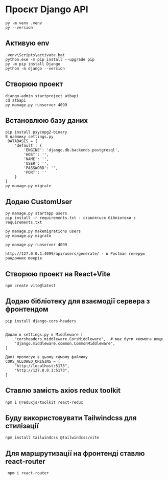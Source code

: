 # Проєкт Django API
```
py -m venv .venv
py --version
```

## Активую env
```
.venv\Scripts\activate.bat
python.exe -m pip install --upgrade pip
py -m pip install Django
python -m django --version
```

## Створюю проект
```
django-admin startproject atbapi
cd atbapi
py manage.py runserver 4099
```

## Встановлюю базу даних
```
pip install psycopg2-binary
В файлику settings.py 
 DATABASES = {
    'default': {
        'ENGINE': 'django.db.backends.postgresql',
        'HOST': '',
        'NAME': '',
        'USER': '',
        'PASSWORD': '',
        'PORT': ''
    }
}
py manage.py migrate
```

## Додаю CustomUser
```
py manage.py startapp users
pip install -r requirements.txt - ставляться бібліотеки з requirements.txt

py manage.py makemigrations users
py manage.py migrate

py manage.py runserver 4099

http://127.0.0.1:4099/api/users/generate/ - в Postman генерую рандомних юзерів
```

## Створюю проект на React+Vite
```
npm create vite@latest
```


## Додаю бібліотеку для взаємодії сервера з фронтендом
```
pip install django-cors-headers


Додаю в settings.py в Middleware [
    "corsheaders.middleware.CorsMiddleware",  # має бути якомога вище
    "django.middleware.common.CommonMiddleware",
]

Далі прописую в цьому самому файлику 
CORS_ALLOWED_ORIGINS = [
    "http://localhost:5173",
    "http://127.0.0.1:5173",
]
```

## Ставлю замість axios redux toolkit
```
npm i @reduxjs/toolkit react-redux 
```

## Буду використовувати Tailwindcss для стилізації
```
npm install tailwindcss @tailwindcss/vite
```

## Для маршрутизації на фронтенді ставлю react-router
```
 npm i react-router
 ```